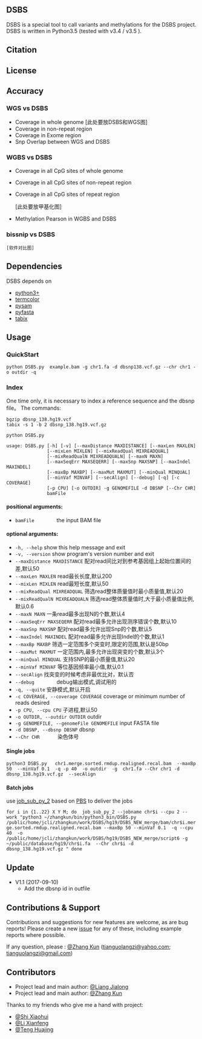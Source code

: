 ## DSBS

DSBS is a special tool to call variants and methylations for the DSBS project.
DSBS is written in Python3.5 (tested with v3.4 / v3.5 ).

## Citation

## License

## Accuracy


### WGS vs DSBS
* Coverage in whole genome
	[此处要放DSBS和WGS图]
* Coverage in non-repeat region
* Coverage in Exome region
* Snp Overlap between WGS and DSBS

### WGBS vs DSBS
* Coverage in all CpG sites of whole genome
* Coverage in all CpG sites of non-repeat region
* Coverage in all CpG sites of repeat region

	[此处要放甲基化图]
* Methylation Pearson in WGBS and DSBS	
### bissnip vs DSBS
	
	[软件对比图]	


## Dependencies
DSBS depends on 
* [python3+](https://www.python.org/)
* [termcolor](https://pypi.python.org/pypi/termcolor/1.1.0)
* [pysam](https://pypi.python.org/pypi/pysam)
* [pyfasta](https://pypi.python.org/pypi/pyfasta/0.5.2)
* [tabix](https://)

## Usage

### QuickStart

`python DSBS.py  example.bam -g chr1.fa -d dbsnp138.vcf.gz --chr chr1 -o outdir -q` 


### Index 
One time only, it is necessary to index  a reference sequence and the dbsnp file。
The commands:

	bgzip dbsnp_138.hg19.vcf
	tabix -s 1 -b 2 dbsnp_138.hg19.vcf.gz

`python DSBS.py`

```
usage: DSBS.py [-h] [-v] [--maxDistance MAXDISTANCE] [--maxLen MAXLEN]
               [--mixLen MIXLEN] [--mixReadQual MIXREADQUAL]
               [--mixReadQualN MIXREADQUALN] [--maxN MAXN]
               [--maxSeqErr MAXSEQERR] [--maxSnp MAXSNP] [--maxIndel MAXINDEL]
               [--maxBp MAXBP] [--maxMut MAXMUT] [--minQual MINQUAL]
               [--minVaf MINVAF] [--secAlign] [--debug] [-q] [-c COVERAGE]
               [-p CPU] [-o OUTDIR] -g GENOMEFILE -d DBSNP [--Chr CHR]
               bamFile
```

#### positional arguments:
 * `bamFile`               the input BAM file

#### optional arguments:
 * `-h, --help`             show this help message and exit
 * `-v, --version`          show program's version number and exit
 * `--maxDistance MAXDISTANCE`  配对read间比对到参考基因组上起始位置间的差,默认50
 * `--maxLen MAXLEN`       read最长长度,默认200
 * `--mixLen MIXLEN`       read最短长度,默认50
 * `--mixReadQual MIXREADQUAL` 筛选read整体质量值时最小质量值,默认20
 * `--mixReadQualN MIXREADQUALN`  筛选read整体质量值时,大于最小质量值比例,默认0.6
 * `--maxN MAXN`           一条read最多出现N的个数,默认4
 * `--maxSeqErr MAXSEQERR` 配对read最多允许出现测序错误个数,默认10
 * `--maxSnp MAXSNP`       配对read最多允许出现Snp的个数,默认5
 * `--maxIndel MAXINDEL`   配对read最多允许出现Indel的个数,默认1
 * `--maxBp MAXBP`         筛选一定范围多个突变时,限定的范围,默认是50bp
 * `--maxMut MAXMUT`       一定范围内,最多允许出现突变的个数,默认3个
 * `--minQual MINQUAL`     支持SNP的最小质量值,默认20
 * `--minVaf MINVAF`       等位基因频率最小值,默认0.1
 * `--secAlign`            找突变的时候考虑非最优比对，默认否
 * `--debug`               debug输出模式,调试用的
 * `-q, --quite`           安静模式,默认开启
 * `-c COVERAGE, --coverage COVERAGE`  coverage or minimum number of reads desired
 * `-p CPU, --cpu CPU`     子进程,默认50
 * `-o OUTDIR, --outdir OUTDIR` outdir
 * `-g GENOMEFILE, --genomeFile GENOMEFILE` input FASTA file
 * `-d DBSNP, --dbsnp DBSNP`   dbsnp
 * `--Chr CHR`            染色体号

####  Single jobs

`
python3 DSBS.py   chr1.merge.sorted.rmdup.realigned.recal.bam  --maxBp 50  --minVaf 0.1  -q -p 40  -o outdir  -g  chr1.fa --Chr chr1 -d dbsnp_138.hg19.vcf.gz  --secAlign 
`

#### Batch jobs
use [job_sub_py_2]()  based on [PBS](https://github.com/pbspro/pbspro) to  deliver the jobs

`
for i in {1..22} X Y M;
do 
job_sub_py_2 --jobname chr$i --cpu 2 --work "python3 ~/zhangkun/bin/python3_bin/DSBS.py 	/public/home/jcli/zhangkun/work/DSBS/hg19/DSBS_NEW_merge/bam/chr$i.merge.sorted.rmdup.realigned.recal.bam --maxBp 50 --minVaf 0.1  -q --cpu 40  -o /public/home/jcli/zhangkun/work/DSBS/hg19/DSBS_NEW_merge/script6 -g   ~/public/database/hg19/chr$i.fa  --Chr chr$i -d 	dbsnp_138.hg19.vcf.gz "
done
`

## Update 
* V1.1 (2017-09-10)
  * Add the dbsnp id in outfile 
 
## Contributions & Support

Contributions and suggestions for new features are welcome, as are bug reports! Please create a new [issue](https://github.com/tianguolangzi/DSBS/issues) for any of these, including example reports where possible.

If any question, please :
[@Zhang Kun](https://github.com/tianguolangzi) (tianguolangzi@yahoo.com; tianguolangzi@gmail.com)



## Contributors
* Project lead and main author: [@Liang Jialong](https://github.com/lll)
* Project lead and main author: [@Zhang Kun](https://github.com/tianguolangzi)

Thanks to my friends who give me a hand with project:
* [@Shi Xiaohui]()
* [@Li Xianfeng](https://github.com/xflicsu)
* [@Teng Huajing]()
